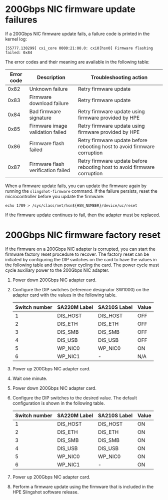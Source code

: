 
# 200Gbps NIC firmware update failures

If a 200Gbps NIC firmware update fails, a failure code is printed in the kernel log:

```screen
[55777.130299] cxi_core 0000:21:00.0: cxi0[hsn0] Firmware flashing failed: 0x84
```

The error codes and their meaning are available in the following table:

| Error code | Description                        | Troubleshooting action                                                   |
|------------|------------------------------------|--------------------------------------------------------------------------|
| 0x82       | Unknown failure                    | Retry firmware update                                                    |
| 0x83       | Firmware download failure          | Retry firmware update                                                    |
| 0x84       | Bad firmware signature             | Retry firmware update using firmware provided by HPE                     |
| 0x85       | Firmware image validation failed   | Retry firmware update using firmware provided by HPE                     |
| 0x86       | Firmware flash failed              | Retry firmware update before rebooting host to avoid firmware corruption |
| 0x87       | Firmware flash verification failed | Retry firmware update before rebooting host to avoid firmware corruption |

When a firmware update fails, you can update the firmware again by running the `slingshot-firmware`
command. If the failure persists, reset the microcontroller before you update the firmware:

```screen
echo 1789 > /sys/class/net/hsn${HSN_NUMBER}/device/uc/reset
```

If the firmware update continues to fail, then the adapter must be replaced.

# 200Gbps NIC firmware factory reset

If the firmware on a 200Gbps NIC adapter is corrupted, you can start the firmware factory reset procedure to recover.
The factory reset can be initiated by configuring the DIP switches on the card to have the values in the following table and then power cycling the card.
The power cycle must cycle auxiliary power to the 200Gbps NIC adapter.

1. Power down 200Gbps NIC adapter card.
2. Configure the DIP switches (reference designator SW1000) on the adapter card with the values in the following table.

    | Switch number | SA220M Label | SA210S Label | Value      |
    |---------------|--------------|--------------|------------|
    | 1             | DIS_HOST     | DIS_HOST     | OFF        |
    | 2             | DIS_ETH      | DIS_ETH      | OFF        |
    | 3             | DIS_SMB      | DIS_SMB      | OFF        |
    | 4             | DIS_USB      | DIS_USB      | OFF        |
    | 5             | WP_NIC0      | WP_NIC0      | ON         |
    | 6             | WP_NIC1      | -            | N/A        |

3. Power up 200Gbps NIC adapter card.

4. Wait one minute.

5. Power down 200Gbps NIC adapter card.

6. Configure the DIP switches to the desired value. The default configuration is shown in the following table.

    | Switch number | SA220M Label | SA210S Label | Value |
    |---------------|--------------|--------------|-------|
    | 1             | DIS_HOST     | DIS_HOST     | ON    |
    | 2             | DIS_ETH      | DIS_ETH      | ON    |
    | 3             | DIS_SMB      | DIS_SMB      | ON    |
    | 4             | DIS_USB      | DIS_USB      | ON    |
    | 5             | WP_NIC0      | WP_NIC0      | ON    |
    | 6             | WP_NIC1      | -            | ON    |

7. Power up 200Gbps NIC adapter card.

8. Perform a firmware update using the firmware that is included in the HPE Slingshot software release.

